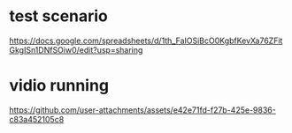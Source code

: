 

# test scenario
https://docs.google.com/spreadsheets/d/1th_FaIOSiBcO0KgbfKevXa76ZFitGkgISn1DNfSOiw0/edit?usp=sharing
# vidio running
https://github.com/user-attachments/assets/e42e71fd-f27b-425e-9836-c83a452105c8

